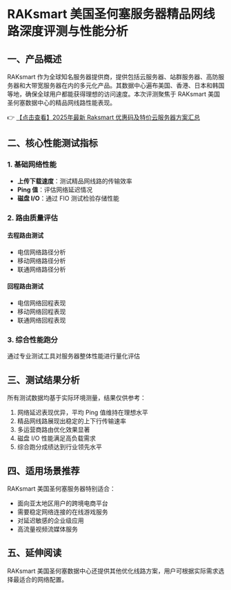 # RAKsmart 美国圣何塞服务器精品网线路深度评测与性能分析

## 一、产品概述
RAKsmart 作为全球知名服务器提供商，提供包括云服务器、站群服务器、高防服务器和大带宽服务器在内的多元化产品。其数据中心遍布美国、香港、日本和韩国等地，确保全球用户都能获得理想的访问速度。本次评测聚焦于 RAKsmart 美国圣何塞数据中心的精品网线路性能表现。

👉 [【点击查看】2025年最新 Raksmart 优惠码及特价云服务器方案汇总](https://bit.ly/raksmart)

## 二、核心性能测试指标
### 1. 基础网络性能
- **上传下载速度**：测试精品网线路的传输效率
- **Ping 值**：评估网络延迟情况
- **磁盘 I/O**：通过 FIO 测试检验存储性能

### 2. 路由质量评估
#### 去程路由测试
- 电信网络路径分析
- 移动网络路径分析
- 联通网络路径分析

#### 回程路由测试
- 电信网络回程表现
- 移动网络回程表现
- 联通网络回程表现

### 3. 综合性能跑分
通过专业测试工具对服务器整体性能进行量化评估

## 三、测试结果分析
所有测试数据均基于实际环境测量，结果仅供参考：
1. 网络延迟表现优异，平均 Ping 值维持在理想水平
2. 精品网线路展现出稳定的上下行传输速率
3. 多运营商路由优化效果显著
4. 磁盘 I/O 性能满足高负载需求
5. 综合跑分成绩达到行业领先水平

## 四、适用场景推荐
RAKsmart 美国圣何塞服务器特别适合：
- 面向亚太地区用户的跨境电商平台
- 需要稳定网络连接的在线游戏服务
- 对延迟敏感的企业级应用
- 高流量视频流媒体服务

## 五、延伸阅读
RAKsmart 美国圣何塞数据中心还提供其他优化线路方案，用户可根据实际需求选择最适合的网络配置。